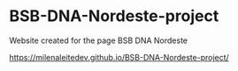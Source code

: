 # BSB-DNA-Nordeste-project
 Website created for the page BSB DNA Nordeste
 
 https://milenaleitedev.github.io/BSB-DNA-Nordeste-project/
